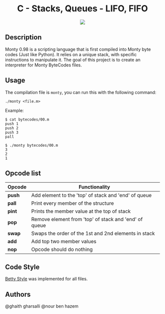 <div align="center">
  <h1>C - Stacks, Queues - LIFO, FIFO</h1>
  <img src="https://i.imgur.com/Vky3aOi.png">
</div>

## Description
Monty 0.98 is a scripting language that is first compiled into Monty byte codes (Just like Python). It relies on a unique stack, with specific instructions to manipulate it. The goal of this project is to create an interpreter for Monty ByteCodes files.

## Usage
The compilation file is `monty`, you can run this with the following command:
```
./monty <file.m>
```
Example:
```
$ cat bytecodes/00.m
push 1
push 2
push 3
pall

$ ./monty bytecodes/00.m
3
2
1
```

## Opcode list
| Opcode | Functionality |
|---------------- | -----------|
| **push** | Add element to the 'top' of stack and 'end' of queue |
| **pall** | Print every member of the structure |
| **pint** | Prints the member value at the top of stack |
| **pop** | Remove element from 'top' of stack and 'end' of queue|
| **swap** | Swaps the order  of the 1st and 2nd elements in stack |
| **add** | Add top two member values |
| **nop** | Opcode should do nothing |

## Code Style
[Betty Style](https://github.com/holbertonschool/Betty) was implemented for all files.

## Authors

@ghaith gharsalli
@nour ben hazem

